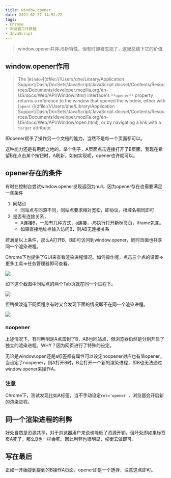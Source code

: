 ```yaml
---
title: window.opener
date: 2021-02-27 14:51:22
tags:
- Chrome
- 浏览器工作原理
- JavaScript
---
```


> window.opener并非JS新特性，但有时却被忽视了，这里总结下它的价值

## window.opener作用

> The [`Window`](dfile:///Users/qhe/Library/Application Support/Dash/DocSets/JavaScript/JavaScript.docset/Contents/Resources/Documents/developer.mozilla.org/en-US/docs/Web/API/Window.html) interface's `**opener**` property returns a reference to the window that opened the window, either with [`open()`](dfile:///Users/qhe/Library/Application Support/Dash/DocSets/JavaScript/JavaScript.docset/Contents/Resources/Documents/developer.mozilla.org/en-US/docs/Web/API/Window/open.html), or by navigating a link with a `target` attribute.

即opener赋予了操作另一个文档的能力，当然不是每一个页面都可以。

这种能力还是有用武之地的，举个例子，A页面点击连接打开了B页面，我现在希望B在点击某个按钮时，A刷新，如何实现呢，opener也许就可以。

## opener存在的条件

有时在控制台尝试window.opener发现返回为null，因为opener存在也需要满足一些条件

1. 同站点
   - 同站点与同源不同，同站点要求相对宽松，即协议，根域名相同即可
2. 是否有连接关系，
   - A连接B，一般有几种方式，a连接，JS执行打开新标签页，iframe包含。
   - 如果直接地址栏输入访问B，则AB无连接关系

若满足以上条件，那么A打开B，B即可访问到window.opener，同时页面也共享同一个渲染进程。

Chrome下也提供了GUI来查看渲染进程情况。如何操作呢，点击三个点的设置=>更多工具=>任务管理器即可查看。

![](https://static.1991421.cn/2021/2021-02-27-150827.jpeg)



如下这个截图中同站点的两个Tab页就在同一个进程下。

![](https://static.1991421.cn/2021/2021-02-27-151017.jpeg)



但稍微改造下网页程序有时又会发现下面的情况即不在同一个渲染进程。

![](https://static.1991421.cn/2021/2021-02-27-151122.jpeg)



### noopener

上述情况下，有时明明是A点击到了B，AB也同站点，但浏览器仍然是分别开启了独立的渲染进程。WHY？因为网页进行了特殊的设定。

无论是window.open还是a标签都有属性可以设定noopener对应也有值opener，当设定了noopener，则A打开B时，B会打开一个新的渲染进程，即B也无法通过window.opener来操作A。



### 注意

Chrome下，测试发现比如A标签，当不手动设定`rel='opener'`，浏览器会开启新的渲染进程。



## 同一个渲染进程的利弊

好处自然是资源共享，对于浏览器用户来说也降低了资源开销，但坏处即如果标签页A死了，那么B也一样会死。因此利弊也很明显，权衡去做即可。

## 写在最后

正如一开始提到提到的B操作A页面，opener即是一个选择，注意这点即可。

